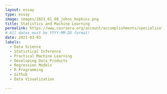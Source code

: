 ```yaml
---
layout: essay
type: essay
image: images/2021_01_08_johns_hopkins.png
title: Statistics and Machine Learning
permalink: https://www.coursera.org/account/accomplishments/specialization/JNWZ9P72CLJG
# All dates must be YYYY-MM-DD format!
date: 2021-03-03
labels:
  - Data Science
  - Statistical Inference
  - Practical Machine Learning
  - Developing Data Products
  - Regression Models
  - R Programming
  - Github
  - Data Visualization
  
---
```

